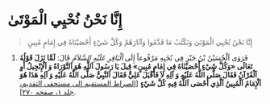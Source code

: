 # إِنَّا نَحْنُ نُحْيِي الْمَوْتَىٰ

> إِنَّا نَحْنُ نُحْيِي الْمَوْتَىٰ وَنَكْتُبُ مَا قَدَّمُوا وَآثَارَهُمْ وَكُلَّ شَيْءٍ أَحْصَيْنَاهُ فِي إِمَامٍ
> مُبِينٍ

1. فَرَوَى اَلْحُسَيْنُ بْنُ جَبْرٍ فِي نُخَبِهِ مَرْفُوعاً إِلَى _اَلْبَاقِرِ عَلَيْهِ السَّلاَمُ_ قَالَ:
   **لَمَّا نَزَلَ قَوْلُهُ تَعَالَى «وَكُلَّ شَيْءٍ أَحْصَيْنٰاهُ فِي إِمٰامٍ مُبِينٍ» قِيلَ يَا رَسُولَ
   اَللَّهِ هُوَ اَلتَّوْرَاةُ وَ اَلْإِنْجِيلُ أَوِ اَلْقُرْآنُ فَقَالَ صَلَّى اللَّهُ عَلَيْهِ وَ آلِهِ لاَ
   فَأَقْبَلَ عَلِيٌّ فَقَالَ اَلنَّبِيُّ صَلَّى اللَّهُ عَلَيْهِ وَ آلِهِ هَذَا هُوَ اَلْإِمَامُ اَلْمُبِينُ اَلَّذِي
   أَحْصَى اَللَّهُ فِيهِ كُلَّ شَيْءٍ** [[الصراط المستقيم إلی مستحقی التقديم، جلد ۱،
   صفحه ۲۷۰][1]].

[1]: http://noo.rs/aWCDS
